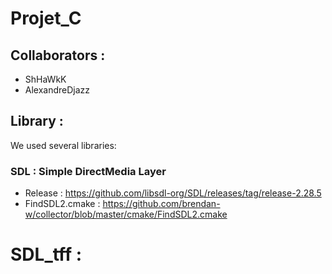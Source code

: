# Projet_C

## Collaborators : 
- ShHaWkK
- AlexandreDjazz

## Library : 

We used several libraries: 
### SDL : Simple DirectMedia Layer 
-  Release : https://github.com/libsdl-org/SDL/releases/tag/release-2.28.5
-  FindSDL2.cmake : https://github.com/brendan-w/collector/blob/master/cmake/FindSDL2.cmake

# SDL_tff : 
 
